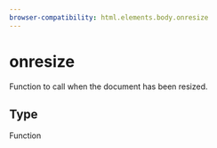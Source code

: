 ```yaml
---
browser-compatibility: html.elements.body.onresize
---
```


# onresize

Function to call when the document has been resized.

## Type

Function
